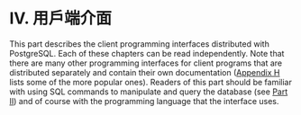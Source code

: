 # IV. 用戶端介面

This part describes the client programming interfaces distributed with PostgreSQL. Each of these chapters can be read independently. Note that there are many other programming interfaces for client programs that are distributed separately and contain their own documentation \([Appendix H](https://www.postgresql.org/docs/10/static/external-projects.html) lists some of the more popular ones\). Readers of this part should be familiar with using SQL commands to manipulate and query the database \(see [Part II](https://www.postgresql.org/docs/10/static/sql.html)\) and of course with the programming language that the interface uses.

